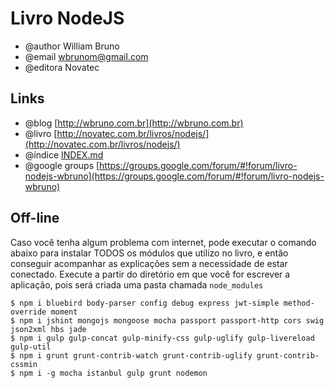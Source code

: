 # Livro NodeJS

* @author William Bruno
* @email wbrunom@gmail.com
* @editora Novatec


## Links

* @blog [http://wbruno.com.br](http://wbruno.com.br)
* @livro [http://novatec.com.br/livros/nodejs/](http://novatec.com.br/livros/nodejs/)
* @índice [INDEX.md](INDEX.md)
* @google groups [https://groups.google.com/forum/#!forum/livro-nodejs-wbruno](https://groups.google.com/forum/#!forum/livro-nodejs-wbruno)


## Off-line

Caso você tenha algum problema com internet, pode executar o comando abaixo para instalar TODOS os módulos que utilizo no livro, e então conseguir acompanhar as explicações sem a necessidade de estar conectado.
Execute a partir do diretório em que você for escrever a aplicação, pois será criada uma pasta chamada `node_modules`

```
$ npm i bluebird body-parser config debug express jwt-simple method-override moment
$ npm i jshint mongojs mongoose mocha passport passport-http cors swig json2xml hbs jade
$ npm i gulp gulp-concat gulp-minify-css gulp-uglify gulp-livereload gulp-util
$ npm i grunt grunt-contrib-watch grunt-contrib-uglify grunt-contrib-cssmin
$ npm i -g mocha istanbul gulp grunt nodemon
```


